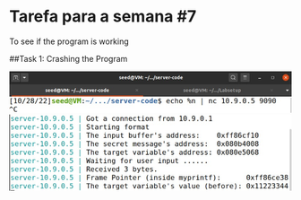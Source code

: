 # Tarefa para a semana #7

To see if the program is working 

##Task 1: Crashing the Program



![image.png](./image.png) 
![image-1.png](./image-1.png)

